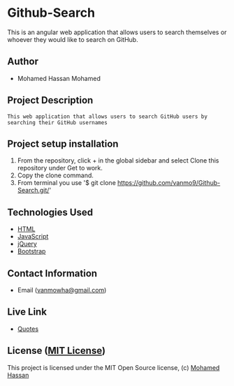 # Github-Search

This is an angular web application that allows users to search themselves or whoever they would like to search on GitHub.

## Author

-   Mohamed Hassan Mohamed

## Project Description

    This web application that allows users to search GitHub users by searching their GitHub usernames

## Project setup  installation

1.  From the repository, click + in the global sidebar and select Clone this repository under Get to work.
2.  Copy the clone command.
3.  From terminal you use
    '$ git clone <https://github.com/vanmo9/Github-Search.git/>'

## Technologies Used

* [HTML](https://developer.mozilla.org/en-US/docs/Web/HTML)
* [JavaScript](https://www.javascript.com)
* [jQuery](https://jquery.com)
* [Bootstrap](https://getbootstrap.com/)

## Contact Information

-   Email (vanmowha@gmail.com)

## Live Link

* [Quotes](https://vanmo9.github.io/Github-Search/)



## License ([MIT License](http://choosealicense.com/licenses/mit/))
This project is licensed under the MIT Open Source license, (c) [Mohamed Hassan](https://github.com/vanmo9)
